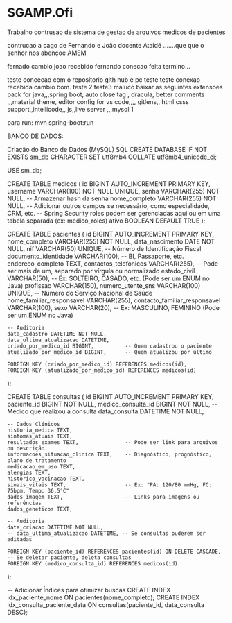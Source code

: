 # SGAMP.Ofi
Trabalho contrusao de sistema de gestao de arquivos medicos de pacientes
 
contrucao a cago de Fernando e João docente Ataidé .......que que o senhor nos abençoe
AMEM


fernado cambio
joao recebido
fernando conecao feita termino...

teste concecao com o repositorio gith hub e pc teste teste
conexao recebida cambio bom.
teste 2
teste3
maluco baixar as seguintes extensoes pack for java,,,spring boot, auto close tag , dracula, better comments ,,,material theme, editor config for vs code,,,, gitlens,, html csss support,,intellicode,, js,,live server ,,,mysql
1



para run:    mvn spring-boot:run


BANCO DE DADOS:

Criação do Banco de Dados (MySQL)
SQL
CREATE DATABASE IF NOT EXISTS sm_db CHARACTER SET utf8mb4 COLLATE utf8mb4_unicode_ci;

USE sm_db;

CREATE TABLE medicos (
    id BIGINT AUTO_INCREMENT PRIMARY KEY,
    username VARCHAR(100) NOT NULL UNIQUE,
    senha VARCHAR(255) NOT NULL,          -- Armazenar hash da senha
    nome_completo VARCHAR(255) NOT NULL,
    -- Adicionar outros campos se necessário, como especialidade, CRM, etc.
    -- Spring Security roles podem ser gerenciadas aqui ou em uma tabela separada (ex: medico_roles)
    ativo BOOLEAN DEFAULT TRUE
);

CREATE TABLE pacientes (
    id BIGINT AUTO_INCREMENT PRIMARY KEY,
    nome_completo VARCHAR(255) NOT NULL,
    data_nascimento DATE NOT NULL,
    nif VARCHAR(50) UNIQUE,               -- Número de Identificação Fiscal
    documento_identidade VARCHAR(100),    -- BI, Passaporte, etc.
    endereco_completo TEXT,
    contactos_telefonicos VARCHAR(255),   -- Pode ser mais de um, separado por vírgula ou normalizado
    estado_civil VARCHAR(50),             -- Ex: SOLTEIRO, CASADO, etc. (Pode ser um ENUM no Java)
    profissao VARCHAR(150),
    numero_utente_sns VARCHAR(100) UNIQUE, -- Número do Serviço Nacional de Saúde
    nome_familiar_responsavel VARCHAR(255),
    contacto_familiar_responsavel VARCHAR(100),
    sexo VARCHAR(20),                     -- Ex: MASCULINO, FEMININO (Pode ser um ENUM no Java)

    -- Auditoria
    data_cadastro DATETIME NOT NULL,
    data_ultima_atualizacao DATETIME,
    criado_por_medico_id BIGINT,          -- Quem cadastrou o paciente
    atualizado_por_medico_id BIGINT,      -- Quem atualizou por último

    FOREIGN KEY (criado_por_medico_id) REFERENCES medicos(id),
    FOREIGN KEY (atualizado_por_medico_id) REFERENCES medicos(id)
);

CREATE TABLE consultas (
    id BIGINT AUTO_INCREMENT PRIMARY KEY,
    paciente_id BIGINT NOT NULL,
    medico_consulta_id BIGINT NOT NULL,   -- Médico que realizou a consulta
    data_consulta DATETIME NOT NULL,

    -- Dados Clínicos
    historia_medica TEXT,
    sintomas_atuais TEXT,
    resultados_exames TEXT,               -- Pode ser link para arquivos ou descrição
    informacoes_situacao_clinica TEXT,    -- Diagnóstico, prognóstico, plano de tratamento
    medicacao_em_uso TEXT,
    alergias TEXT,
    historico_vacinacao TEXT,
    sinais_vitais TEXT,                   -- Ex: "PA: 120/80 mmHg, FC: 75bpm, Temp: 36.5°C"
    dados_imagem TEXT,                    -- Links para imagens ou referências
    dados_geneticos TEXT,

    -- Auditoria
    data_criacao DATETIME NOT NULL,
    -- data_ultima_atualizacao DATETIME, -- Se consultas puderem ser editadas

    FOREIGN KEY (paciente_id) REFERENCES pacientes(id) ON DELETE CASCADE, -- Se deletar paciente, deleta consultas
    FOREIGN KEY (medico_consulta_id) REFERENCES medicos(id)
);

-- Adicionar Índices para otimizar buscas
CREATE INDEX idx_paciente_nome ON pacientes(nome_completo);
CREATE INDEX idx_consulta_paciente_data ON consultas(paciente_id, data_consulta DESC);
